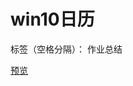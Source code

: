 ﻿# win10日历 

标签（空格分隔）： 作业总结

[预览][1]


  [1]: https://helloforrestworld.github.io/javascriptLab/win10%E6%97%A5%E5%8E%86/index.html